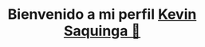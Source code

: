 <p align="center">
  <h1 align="center">Bienvenido a mi perfil  <a href="https://github.com/KEVIN-XTREM-2023">Kevin Saquinga 👋</h1>
</p>
